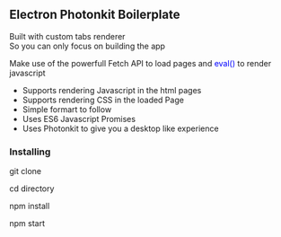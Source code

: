 <h2>Electron Photonkit Boilerplate</h2>
<p>Built with custom tabs renderer <br>
So you can only focus on building the app</p>
<p>Make use of the powerfull Fetch API  to load pages and <a id='btn' style="color:blue">eval()</a> to render javascript</p>
<ul>
<li>Supports rendering Javascript in the html pages</li>
<li>Supports rendering CSS in the loaded Page</li>
<li>Simple formart to follow</li>
<li>Uses ES6 Javascript Promises</li>
<li>Uses Photonkit to give you a desktop like experience</li>
</ul>

<h3>Installing</h3>


git clone

cd directory

npm install

npm start